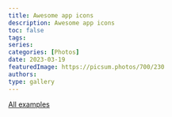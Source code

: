 ```yaml
---
title: Awesome app icons
description: Awesome app icons
toc: false
tags:
series:
categories: [Photos]
date: 2023-03-19
featuredImage: https://picsum.photos/700/230
authors:
type: gallery
---
```


[All examples](https://macosicons.com/#/)
